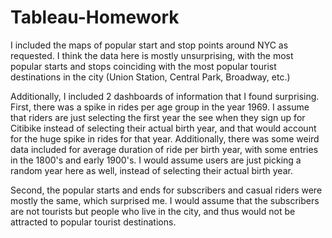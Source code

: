 # Tableau-Homework

I included the maps of popular start and stop points around NYC as requested. I think the data here is mostly unsurprising, with the most popular starts and stops coinciding with the most popular tourist destinations in the city (Union Station, Central Park, Broadway, etc.)

Additionally, I included 2 dashboards of information that I found surprising. First, there was a spike in rides per age group in the year 1969. I assume that riders are just selecting the first year the see when they sign up for Citibike instead of selecting their actual birth year, and that would account for the huge spike in rides for that year. Additionally, there was some weird data included for average duration of ride per birth year, with some entries in the 1800's and early 1900's. I would assume users are just picking a random year here as well, instead of selecting their actual birth year.

Second, the popular starts and ends for subscribers and casual riders were mostly the same, which surprised me. I would assume that the subscribers are not tourists but people who live in the city, and thus would not be attracted to popular tourist destinations.
